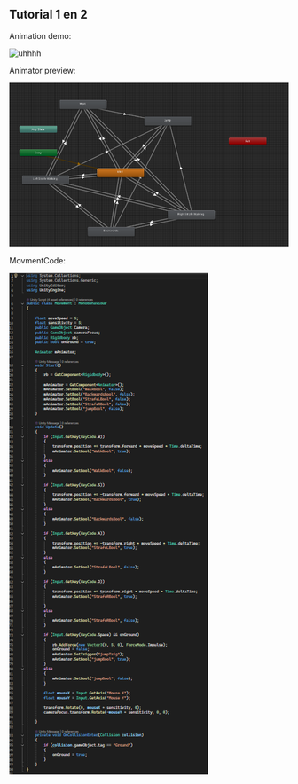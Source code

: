 
## Tutorial 1 en 2

Animation demo:

![uhhhh](gfx/AnimGIF.gif)

Animator preview:

![hmmmm](gfx/Animator.png)

MovmentCode:

![ermmmm](gfx/MovementCode.png)
